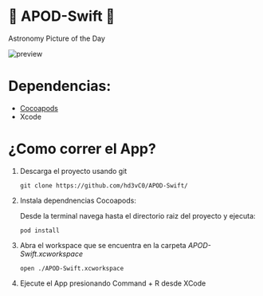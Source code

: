# 🚀 APOD-Swift 🚀
Astronomy Picture of the Day

![preview](https://raw.githubusercontent.com/hd3vC0/APOD-Swift/refs/heads/main/preview.GIF)

# Dependencias:
- [Cocoapods](https://guides.cocoapods.org/using/getting-started.html)
- Xcode

# ¿Como correr el App?

1. Descarga el proyecto usando git

    `git clone https://github.com/hd3vC0/APOD-Swift/`

2. Instala dependnencias Cocoapods:
  
   Desde la terminal navega hasta el directorio raiz del proyecto y ejecuta:
  
    `pod install`
    
3. Abra el workspace que se encuentra en la carpeta *APOD-Swift.xcworkspace*
    
    `open ./APOD-Swift.xcworkspace`
 
 4. Ejecute el App presionando Command + R desde XCode


